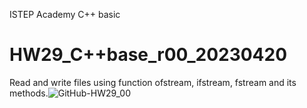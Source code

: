 ISTEP Academy
C++ basic
# HW29_C++base_r00_20230420
Read and write files using function ofstream, ifstream, fstream and its methods.![GitHub-HW29_00](https://user-images.githubusercontent.com/130037164/234971633-4f3082eb-580a-4dca-81c9-0a1f4bffb09f.png)
